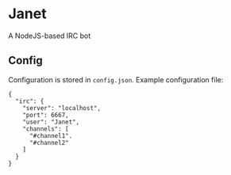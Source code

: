 # Janet

A NodeJS-based IRC bot

## Config

Configuration is stored in `config.json`. Example configuration file:

```
{
  "irc": {
    "server": "localhost",
    "port": 6667,
    "user": "Janet",
    "channels": [
      "#channel1".
      "#channel2"
    ]
  }
}
```
